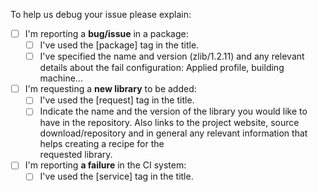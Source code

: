 To help us debug your issue please explain:

- [ ] I'm reporting a **bug/issue** in a package:
    - [ ] I've used the [package] tag in the title.
    - [ ] I've specified the name and version (zlib/1.2.11) and any relevant details about the fail configuration: Applied profile,
      building machine...

- [ ] I'm requesting a **new library** to be added:
    - [ ] I've used the [request] tag in the title.
    - [ ] Indicate the name and the version of the library you would like to have in the repository. Also links to the project
      website, source download/repository and in general any relevant information that helps creating a recipe for the     
      requested library.

- [ ] I'm reporting **a failure** in the CI system:
    - [ ] I've used the [service] tag in the title.
